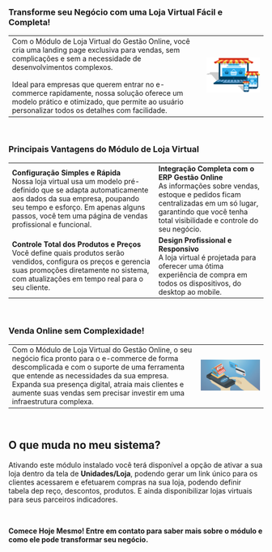 ### Transforme seu Negócio com uma Loja Virtual Fácil e Completa!

| | |
|-|-|
|Com o Módulo de Loja Virtual do Gestão Online, você cria uma landing page exclusiva para vendas, sem complicações e sem a necessidade de desenvolvimentos complexos.<br><br>Ideal para empresas que querem entrar no e-commerce rapidamente, nossa solução oferece um modelo prático e otimizado, que permite ao usuário personalizar todos os detalhes com facilidade. |![](https://github.com/Gestao-Online/public-docs/blob/9366f813455acdb4d60e49abae687e1da1446751/erp-v2/marketplace/extensions/br.com.gestao-online.module.loja-virtual/assets/modulo_loja-virutal_01.png?raw=true) |

<br>

### Principais Vantagens do Módulo de Loja Virtual

| | |
|-|-|
|**Configuração Simples e Rápida**<br>Nossa loja virtual usa um modelo pré-definido que se adapta automaticamente aos dados da sua empresa, poupando seu tempo e esforço. Em apenas alguns passos, você tem uma página de vendas profissional e funcional. |**Integração Completa com o ERP Gestão Online**<br>As informações sobre vendas, estoque e pedidos ficam centralizadas em um só lugar, garantindo que você tenha total visibilidade e controle do seu negócio. |
|**Controle Total dos Produtos e Preços**<br>Você define quais produtos serão vendidos, configura os preços e gerencia suas promoções diretamente no sistema, com atualizações em tempo real para o seu cliente. |**Design Profissional e Responsivo**<br>A loja virtual é projetada para oferecer uma ótima experiência de compra em todos os dispositivos, do desktop ao mobile.|

<br>

### Venda Online sem Complexidade!

| | |
|-|-|
|Com o Módulo de Loja Virtual do Gestão Online, o seu negócio fica pronto para o e-commerce de forma descomplicada e com o suporte de uma ferramenta que entende as necessidades da sua empresa. Expanda sua presença digital, atraia mais clientes e aumente suas vendas sem precisar investir em uma infraestrutura complexa. |![](https://github.com/Gestao-Online/public-docs/blob/9366f813455acdb4d60e49abae687e1da1446751/erp-v2/marketplace/extensions/br.com.gestao-online.module.loja-virtual/assets/modulo_loja-virutal_02.png?raw=true) |

<br>

## O que muda no meu sistema?

Ativando este módulo instalado você terá disponível a opção de ativar a sua loja dentro da tela de **Unidades/Loja**, podendo gerar um link único para os clientes acessarem e efetuarem compras na sua loja, podendo definir tabela dep reço, descontos, produtos. E ainda disponibilizar lojas virtuais para seus parceiros indicadores.





<br>

**Comece Hoje Mesmo! Entre em contato para saber mais sobre o módulo e como ele pode transformar seu negócio.**